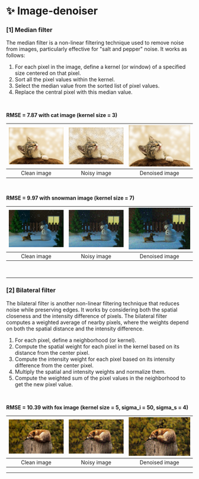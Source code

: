 # ✨ Image-denoiser


### [1] Median filter
The median filter is a non-linear filtering technique used to remove noise from images, particularly effective for "salt and pepper" noise. It works as follows:

1. For each pixel in the image, define a kernel (or window) of a specified size centered on that pixel.
2. Sort all the pixel values within the kernel.
3. Select the median value from the sorted list of pixel values.
4. Replace the central pixel with this median value.


<br>

__RMSE = 7.87 with cat image (kernel size = 3)__

| ![Image 1](https://github.com/yoomimi/Image-denoiser/blob/main/src/cat_clean.jpg?raw=true) | ![Image 2](https://github.com/yoomimi/Image-denoiser/blob/main/src/cat_noisy.jpg?raw=true) | ![Image 3](https://github.com/yoomimi/Image-denoiser/blob/main/src/cat_result.jpg?raw=true) |
|:------------------------------------------:|:------------------------------------------:|:------------------------------------------:|
| Clean image                     | Noisy image                        | Denoised image                        |

<br>

__RMSE = 9.97 with snowman image (kernel size = 7)__

| ![Image 7](https://github.com/yoomimi/Image-denoiser/blob/main/src/snowman_clean.jpg?raw=true) | ![Image 8](https://github.com/yoomimi/Image-denoiser/blob/main/src/snowman_noisy.jpg?raw=true) | ![Image 9](https://github.com/yoomimi/Image-denoiser/blob/main/src/snowman_result.jpg?raw=true) |
|:------------------------------------------:|:------------------------------------------:|:------------------------------------------:|
| Clean image                     | Noisy image                        | Denoised image                        |

<br>

______



### [2] Bilateral filter

The bilateral filter is another non-linear filtering technique that reduces noise while preserving edges. It works by considering both the spatial closeness and the intensity difference of pixels. The bilateral filter computes a weighted average of nearby pixels, where the weights depend on both the spatial distance and the intensity difference.

1. For each pixel, define a neighborhood (or kernel).
2. Compute the spatial weight for each pixel in the kernel based on its distance from the center pixel.
3. Compute the intensity weight for each pixel based on its intensity difference from the center pixel.
4. Multiply the spatial and intensity weights and normalize them.
5. Compute the weighted sum of the pixel values in the neighborhood to get the new pixel value.


<br>

__RMSE = 10.39 with fox image (kernel size = 5, sigma_i = 50, sigma_s = 4)__

| ![Image 4](https://github.com/yoomimi/Image-denoiser/blob/main/src/fox_clean.jpg?raw=true) | ![Image 5](https://github.com/yoomimi/Image-denoiser/blob/main/src/fox_noisy.jpg?raw=true) | ![Image 6](https://github.com/yoomimi/Image-denoiser/blob/main/src/fox_result.jpg?raw=true) |
|:------------------------------------------:|:------------------------------------------:|:------------------------------------------:|
| Clean image                     | Noisy image                        | Denoised image                        |


______
